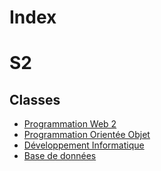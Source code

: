 # Index

# S2
## Classes
- [Programmation Web 2](./s2/Programmation_Web/index.md)
- [Programmation Orientée Objet](./s2/Programmation_Orientee_Objet/index.md)
- [Développement Informatique](./s2/Developpement_Informatique/index.md)
- [Base de données](./s2/Base_de_donnees/index.md) 
